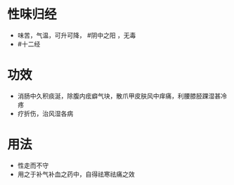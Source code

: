 # 性味归经
- 味苦，气温，可升可降， #阴中之阳 ，无毒
- #十二经 
# 功效
- 消肠中久积痰涎，除腹内痃癖气块，散爪甲皮肤风中痒痛，利腰膝胫踝湿甚冷疼
- 疗折伤，治风湿各病
# 用法
- 性走而不守
- 用之于补气补血之药中，自得祛寒祛痛之效
